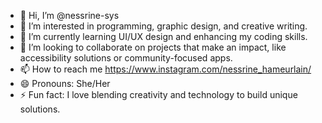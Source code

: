 - 👋 Hi, I’m @nessrine-sys
- 👀 I’m interested in programming, graphic design, and creative writing.
- 🌱 I’m currently learning  UI/UX design and enhancing my coding skills.
- 💞️ I’m looking to collaborate on projects that make an impact, like accessibility solutions or community-focused apps.
- 📫 How to reach me https://www.instagram.com/nessrine_hameurlain/
- 😄 Pronouns: She/Her
- ⚡ Fun fact: I love blending creativity and technology to build unique solutions.

<!---
nessrine-sys/nessrine-sys is a ✨ special ✨ repository because its `README.md` (this file) appears on your GitHub profile.
You can click the Preview link to take a look at your changes.
--->
